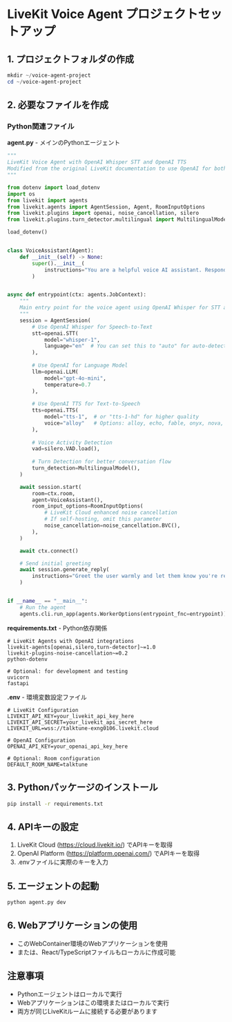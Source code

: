 # LiveKit Voice Agent プロジェクトセットアップ

## 1. プロジェクトフォルダの作成
```powershell
mkdir ~/voice-agent-project
cd ~/voice-agent-project
```

## 2. 必要なファイルを作成

### Python関連ファイル

**agent.py** - メインのPythonエージェント
```python
"""
LiveKit Voice Agent with OpenAI Whisper STT and OpenAI TTS
Modified from the original LiveKit documentation to use OpenAI for both STT and TTS
"""

from dotenv import load_dotenv
import os
from livekit import agents
from livekit.agents import AgentSession, Agent, RoomInputOptions
from livekit.plugins import openai, noise_cancellation, silero
from livekit.plugins.turn_detector.multilingual import MultilingualModel

load_dotenv()


class VoiceAssistant(Agent):
    def __init__(self) -> None:
        super().__init__(
            instructions="You are a helpful voice AI assistant. Respond naturally and conversationally. Keep responses concise but informative."
        )


async def entrypoint(ctx: agents.JobContext):
    """
    Main entry point for the voice agent using OpenAI Whisper for STT and OpenAI TTS
    """
    session = AgentSession(
        # Use OpenAI Whisper for Speech-to-Text
        stt=openai.STT(
            model="whisper-1",
            language="en"  # You can set this to "auto" for auto-detection
        ),
        
        # Use OpenAI for Language Model
        llm=openai.LLM(
            model="gpt-4o-mini",
            temperature=0.7
        ),
        
        # Use OpenAI TTS for Text-to-Speech
        tts=openai.TTS(
            model="tts-1",  # or "tts-1-hd" for higher quality
            voice="alloy"   # Options: alloy, echo, fable, onyx, nova, shimmer
        ),
        
        # Voice Activity Detection
        vad=silero.VAD.load(),
        
        # Turn Detection for better conversation flow
        turn_detection=MultilingualModel(),
    )

    await session.start(
        room=ctx.room,
        agent=VoiceAssistant(),
        room_input_options=RoomInputOptions(
            # LiveKit Cloud enhanced noise cancellation
            # If self-hosting, omit this parameter
            noise_cancellation=noise_cancellation.BVC(),
        ),
    )

    await ctx.connect()

    # Send initial greeting
    await session.generate_reply(
        instructions="Greet the user warmly and let them know you're ready to help them with any questions or tasks."
    )


if __name__ == "__main__":
    # Run the agent
    agents.cli.run_app(agents.WorkerOptions(entrypoint_fnc=entrypoint))
```

**requirements.txt** - Python依存関係
```
# LiveKit Agents with OpenAI integrations
livekit-agents[openai,silero,turn-detector]~=1.0
livekit-plugins-noise-cancellation~=0.2
python-dotenv

# Optional: for development and testing
uvicorn
fastapi
```

**.env** - 環境変数設定ファイル
```
# LiveKit Configuration
LIVEKIT_API_KEY=your_livekit_api_key_here
LIVEKIT_API_SECRET=your_livekit_api_secret_here
LIVEKIT_URL=wss://talktune-exng0106.livekit.cloud

# OpenAI Configuration
OPENAI_API_KEY=your_openai_api_key_here

# Optional: Room configuration
DEFAULT_ROOM_NAME=talktune
```

## 3. Pythonパッケージのインストール
```bash
pip install -r requirements.txt
```

## 4. APIキーの設定
1. LiveKit Cloud (https://cloud.livekit.io/) でAPIキーを取得
2. OpenAI Platform (https://platform.openai.com/) でAPIキーを取得
3. .envファイルに実際のキーを入力

## 5. エージェントの起動
```bash
python agent.py dev
```

## 6. Webアプリケーションの使用
- このWebContainer環境のWebアプリケーションを使用
- または、React/TypeScriptファイルもローカルに作成可能

## 注意事項
- Pythonエージェントはローカルで実行
- Webアプリケーションはこの環境またはローカルで実行
- 両方が同じLiveKitルームに接続する必要があります